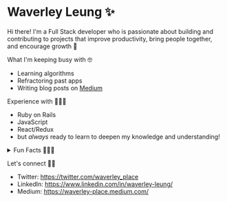 # Waverley Leung ✨
Hi there! I'm a Full Stack developer who is passionate about building and contributing to projects that improve productivity, bring people together, and encourage growth 🌱

What I'm keeping busy with 🤓 
* Learning algorithms
* Refractoring past apps
* Writing blog posts on [Medium](https://waverley-place.medium.com/)

Experience with 👩🏻‍💻
* Ruby on Rails
* JavaScript
* React/Redux
* but *always* ready to learn to deepen my knowledge and understanding!

<details>
  <summary> Fun Facts 🧙🏻‍♀️ </summary>

  #### When away from my computer I'm a part-time wizard who likes to
  * dance to my heart's content
  * eat something yummy
  * watch YouTube 
  * ...or all three at the same time?
  
  ![Waverley's github stats](https://github-readme-stats.vercel.app/api?username=wlcreate&show_icons=true&hide=stars,issues&bg_color=30,7F7FD5,86A8E7,91EAE4&title_color=f4cd7c)
  </details>
    
Let's connect 👋🏼
* Twitter: https://twitter.com/waverley_place
* LinkedIn: https://www.linkedin.com/in/waverley-leung/
* Medium: https://waverley-place.medium.com/

<!--
**wlcreate/wlcreate** is a ✨ _special_ ✨ repository because its `README.md` (this file) appears on your GitHub profile.

Here are some ideas to get you started:

- 🔭 I’m currently working on ...
- 🌱 I’m currently learning ...
- 👯 I’m looking to collaborate on ...
- 🤔 I’m looking for help with ...
- 💬 Ask me about ...
- 📫 How to reach me: ...
- 😄 Pronouns: ...
- ⚡ Fun fact: ...
-->
